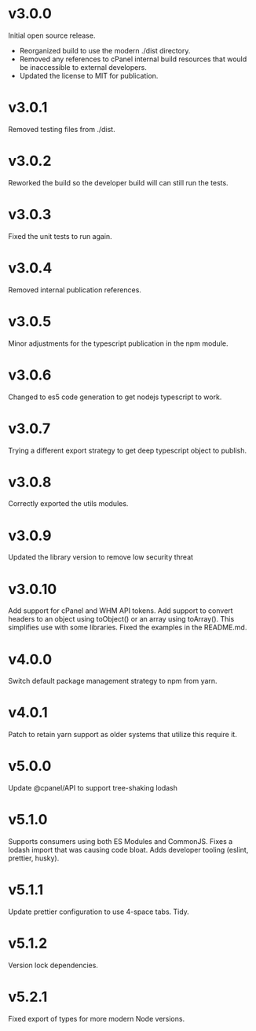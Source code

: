# v3.0.0

Initial open source release.

* Reorganized build to use the modern ./dist directory.
* Removed any references to cPanel internal build resources that would be inaccessible to external developers.
* Updated the license to MIT for publication.

# v3.0.1

Removed testing files from ./dist.

# v3.0.2

Reworked the build so the developer build will can still run the tests.

# v3.0.3

Fixed the unit tests to run again.

# v3.0.4

Removed internal publication references.

# v3.0.5

Minor adjustments for the typescript publication in the npm module.

# v3.0.6

Changed to es5 code generation to get nodejs typescript to work.

# v3.0.7

Trying a different export strategy to get deep typescript object to publish.

# v3.0.8

Correctly exported the utils modules.

# v3.0.9

Updated the library version to remove low security threat

# v3.0.10

Add support for cPanel and WHM API tokens.
Add support to convert headers to an object using toObject() or an array using toArray(). This simplifies use with some libraries.
Fixed the examples in the README.md.

# v4.0.0

Switch default package management strategy to npm from yarn.

# v4.0.1

Patch to retain yarn support as older systems that utilize this require it.

# v5.0.0

Update @cpanel/API to support tree-shaking lodash

# v5.1.0

Supports consumers using both ES Modules and CommonJS.
Fixes a lodash import that was causing code bloat.
Adds developer tooling (eslint, prettier, husky).

# v5.1.1

Update prettier configuration to use 4-space tabs. Tidy.

# v5.1.2

Version lock dependencies.

# v5.2.1

Fixed export of types for more modern Node versions.